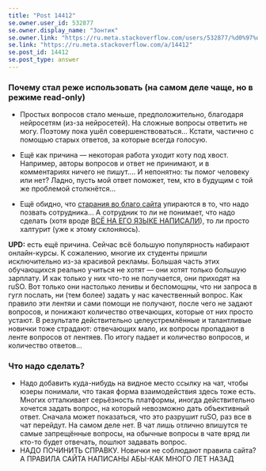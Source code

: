 ```yaml
---
title: "Post 14412"
se.owner.user_id: 532877
se.owner.display_name: "Зонтик"
se.owner.link: "https://ru.meta.stackoverflow.com/users/532877/%d0%97%d0%be%d0%bd%d1%82%d0%b8%d0%ba"
se.link: "https://ru.meta.stackoverflow.com/a/14412"
se.post_id: 14412
se.post_type: answer
---
```

<h3>Почему стал реже использовать (на самом деле чаще, но в режиме read-only)</h3>
<ul>
<li><p>Простых вопросов стало меньше, предположительно, благодаря нейросетям (из-за нейросетей). На сложные вопросы ответить не могу. Поэтому пока ушёл совершенствоваться... Кстати, частично с помощью старых ответов, за которые всегда голосую.</p>
</li>
<li><p>Ещё как причина — некоторая работа уходит коту под хвост. Например, авторы вопросов и ответ не принимают, и в комментариях ничего не пишут.... И непонятно: ты помог человеку или нет? Ладно, пусть мой ответ поможет, тем, кто в будущим с той же проблемой столкнётся...</p>
</li>
<li><p>Ещё обидно, что <a href="https://ru.meta.stackoverflow.com/questions/13160/">старания во благо сайта</a> упираются в то, что надо позвать сотрудника... А сотрудник то ли не понимает, что надо сделать (хотя вроде <a href="https://ru.meta.stackoverflow.com/a/13149/532877">ВСЁ НА ЕГО ЯЗЫКЕ НАПИСАЛИ</a>), то ли просто халтурит (уже к этому склоняюсь).</p>
</li>
</ul>
<p><strong>UPD:</strong> есть ещё причина. Сейчас всё большую популярность набирают онлайн-курсы. К сожалению, многие их студенты пришли исключительно из-за красивой рекламы. Большая часть этих обучающихся реально учиться не хотят — они хотят только большую зарплату. И как только у них что-то не получается, они приходят на ruSO. Вот только они настолько ленивы и беспомощны, что ни запроса в гугл послать, ни (тем более) задать у нас качественный вопрос. Как правило эти лентяи и сами помощи не получают, после чего не задают вопросов, и понижают количество отвечающих, которые от них просто устают. В результате действительно целеустремлённые и талантливые новички тоже страдают: отвечающих мало, их вопросы пропадают в ленте вопросов от лентяев. По итогу падает и количество вопросов, и количество ответов...</p>
<h3>Что надо сделать?</h3>
<ul>
<li>Надо добавить куда-нибудь на видное место ссылку на чат, чтобы юзеры понимали, что такая форма взаимодействия здесь тоже есть. Многих отталкивает серьёзность платформы, иногда действительно хочется задать вопрос, на который невозможно дать объективный ответ. Сначала может показаться, что это разрушит ruSO, раз все в чат перейдут. На самом деле нет. В чат лишь отлично впишутся те самые запрещённые вопросы, на обычные вопросы в чате вряд ли кто-то будет отвечать, пошлют задавать вопрос.</li>
<li>НАДО ПОЧИНИТЬ СПРАВКУ. Новички не соблюдают правила сайта? А ПРАВИЛА САЙТА НАПИСАНЫ АБЫ-КАК МНОГО ЛЕТ НАЗАД</li>
</ul>
